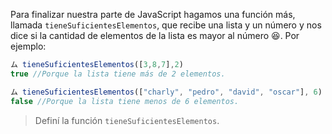 Para finalizar nuestra parte de JavaScript hagamos una función más, llamada `tieneSuficientesElementos`, que recibe una lista y un número y nos dice si la cantidad de elementos de la lista es mayor al número :satisfied:. Por ejemplo:

``` javascript
ム tieneSuficientesElementos([3,8,7],2)
true //Porque la lista tiene más de 2 elementos.

ム tieneSuficientesElementos(["charly", "pedro", "david", "oscar"], 6)
false //Porque la lista tiene menos de 6 elementos.
```

> Definí la función `tieneSuficientesElementos`. 
